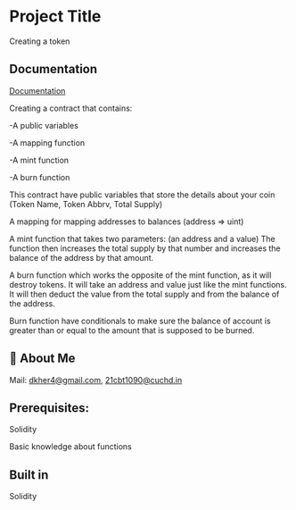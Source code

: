 
# Project Title

Creating a token


## Documentation

[Documentation](https://linktodocumentation)

Creating a  contract that contains: 

-A public variables

-A mapping function

-A mint function

-A burn function

This contract have public variables that store the details about your coin (Token Name, Token Abbrv, Total Supply)

A mapping for mapping  addresses to balances (address => uint)

A mint function that takes two parameters: (an address and a value)
The function then increases the total supply by that number and increases the balance of the address by that amount.

A burn function which works the opposite of the mint function, as it will destroy tokens. It will take an address and value just like the mint functions. It will then deduct the value from the total supply and from the balance of the address.

Burn function have conditionals to make sure the balance of account is greater than or equal to the amount that is supposed to be burned.
## 🚀 About Me
Mail: dkher4@gmail.com,
      21cbt1090@cuchd.in


## Prerequisites:

Solidity

Basic knowledge about functions


## Built in

Solidity